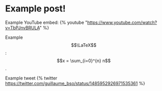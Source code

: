 # Example post!

Example YouTube embed:
{% youtube "https://www.youtube.com/watch?v=TbPJnvBRULA" %}

Example $$\LaTeX$$: $$x = \sum_{i=0}^{n} n$$.

Example tweet {% twitter https://twitter.com/guillaume_bso/status/1485952926971535361 %}
